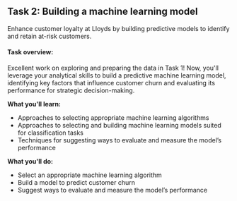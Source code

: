 <h2>Task 2: Building a machine learning model</h2>
Enhance customer loyalty at Lloyds by building predictive models to identify and retain at-risk customers.

<h4>Task overview:</h4>
Excellent work on exploring and preparing the data in Task 1! Now, you'll leverage your analytical skills to build a predictive machine learning model, identifying key factors that influence customer churn and evaluating its performance for strategic decision-making.<br>

<b>What you'll learn:</b>

 - Approaches to selecting appropriate machine learning algorithms
 - Approaches to selecting and building machine learning models suited for classification tasks
 - Techniques for suggesting ways to evaluate and measure the model’s performance

<b>What you'll do:</b>

 - Select an appropriate machine learning algorithm
 - Build a model to predict customer churn
 - Suggest ways to evaluate and measure the model’s performance
